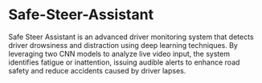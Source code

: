 # Safe-Steer-Assistant
Safe Steer Assistant is an advanced driver monitoring system that detects driver drowsiness and distraction using deep learning techniques. By leveraging two CNN models to analyze live video input, the system identifies fatigue or inattention, issuing audible alerts to enhance road safety and reduce accidents caused by driver lapses.
